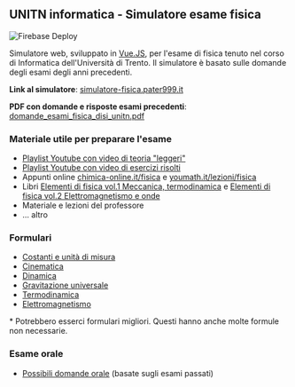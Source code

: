 ## UNITN informatica - Simulatore esame fisica
![Firebase Deploy](https://github.com/Pater999/UNITN-disi-fisica-simulatore-vue/workflows/Firebase%20Deploy/badge.svg)

Simulatore web, sviluppato in [Vue.JS](https://vuejs.org/), per l'esame di fisica tenuto nel corso di Informatica dell'Università di Trento. Il simulatore è basato sulle domande degli esami degli anni precedenti.

**Link al simulatore**: <a href="https://simulatore-fisica.pater999.it" target="_blank">simulatore-fisica.pater999.it</a>

**PDF con domande e risposte esami precedenti**: <a href="https://github.com/Pater999/UNITN-disi-fisica-simulatore-vue/releases" target="_blank">domande_esami_fisica_disi_unitn.pdf</a>

### Materiale utile per preparare l'esame

- <a href="https://www.youtube.com/playlist?list=PLkOW1cfBrnaegBVjqqYqiQhNkA3xT9Fc5" target="_blank">Playlist Youtube con video di teoria "leggeri"</a>
- <a href="https://www.youtube.com/playlist?list=PLkOW1cfBrnafCBTLbXDTYfZ-fO-Bp1SXM" target="_blank">Playlist Youtube con video di esercizi risolti</a>
- Appunti online <a href="https://www.chimica-online.it/fisica.htm" target="_blank">chimica-online.it/fisica</a> e <a href="https://www.youmath.it/lezioni/fisica.html" target="_blank">youmath.it/lezioni/fisica</a>
- Libri <a href="https://www.ibs.it/elementi-di-fisica-vol-1-libro-vari/e/9788879594189?lgw_code=1122-B9788879594189&gclid=CjwKCAjw8MD7BRArEiwAGZsrBdcTgG5EbbwvO7F7MAZJSmvWNnsqLE8RLCiZ5Php4_CiCUkNCIvbhhoCHWUQAvD_BwE" target="_blank">Elementi di fisica vol.1 Meccanica, termodinamica</a> e <a href="https://www.ibs.it/elementi-di-fisica-vol-2-libro-vari/e/9788879594783?lgw_code=1122-B9788879594783&gclid=CjwKCAjw8MD7BRArEiwAGZsrBf_C4MHKsR8HWY-y3VaJe14wMQdKgeyNRdHHfkKjvRUtXLC0_oAP9hoCiwYQAvD_BwE" target="_blank">Elementi di fisica vol.2 Elettromagnetismo e onde</a>
- Materiale e lezioni del professore
- ... altro

### Formulari

- <a href="https://www.youmath.it/lezioni/fisica/costanti-fisiche.html" target="_blank">Costanti e unità di misura</a>
- <a href="https://www.youmath.it/lezioni/fisica/cinematica/3702-formule-cinematica.html" target="_blank">Cinematica</a>
- <a href="https://www.youmath.it/lezioni/fisica/dinamica/3701-formule-dinamica.html" target="_blank">Dinamica</a>
- <a href="https://www.youmath.it/lezioni/fisica/gravitazione/3749-formule-gravitazione-universale.html" target="_blank">Gravitazione universale</a>
- <a href="https://www.youmath.it/lezioni/fisica/termodinamica/324-formulario-termodinamica.html" target="_blank">Termodinamica</a>
- <a href="https://www.youmath.it/formulari/formulari-di-fisica/518-formule-elettromagnetismo.html" target="_blank">Elettromagnetismo</a>

\* Potrebbero esserci formulari migliori. Questi hanno anche molte formule non necessarie.

### Esame orale

- <a href="https://github.com/Pater999/UNITN-disi-fisica-simulatore-vue/releases" target="_blank">Possibili domande orale</a> (basate sugli esami passati)
